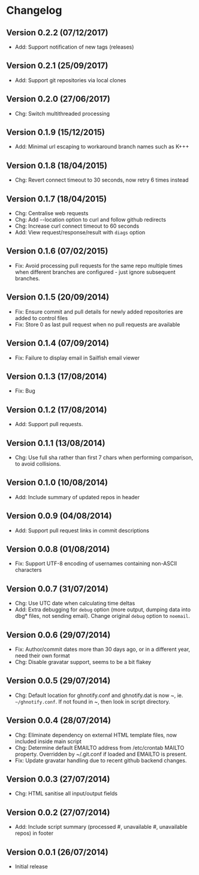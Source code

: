 # Changelog

## Version 0.2.2 (07/12/2017)
* Add: Support notification of new tags (releases)

## Version 0.2.1 (25/09/2017)
* Add: Support git repositories via local clones

## Version 0.2.0 (27/06/2017)
* Chg: Switch multithreaded processing

## Version 0.1.9 (15/12/2015)
* Add: Minimal url escaping to workaround branch names such as K+++

## Version 0.1.8 (18/04/2015)
* Chg: Revert connect timeout to 30 seconds, now retry 6 times instead

## Version 0.1.7 (18/04/2015)
* Chg: Centralise web requests
* Chg: Add --location option to curl and follow github redirects
* Chg: Increase curl connect timeout to 60 seconds
* Add: View request/response/result with `diags` option

## Version 0.1.6 (07/02/2015)
* Fix: Avoid processing pull requests for the same repo multiple times when different branches are configured - just ignore subsequent branches.

## Version 0.1.5 (20/09/2014)
* Fix: Ensure commit and pull details for newly added repositories are added to control files
* Fix: Store 0 as last pull request when no pull requests are available

## Version 0.1.4 (07/09/2014)
* Fix: Failure to display email in Sailfish email viewer

## Version 0.1.3 (17/08/2014)
* Fix: Bug

## Version 0.1.2 (17/08/2014)
* Add: Support pull requests.

## Version 0.1.1 (13/08/2014)
* Chg: Use full sha rather than first 7 chars when performing comparison, to avoid collisions.

## Version 0.1.0 (10/08/2014)
* Add: Include summary of updated repos in header

## Version 0.0.9 (04/08/2014)
* Add: Support pull request links in commit descriptions

## Version 0.0.8 (01/08/2014)
* Fix: Support UTF-8 encoding of usernames containing non-ASCII characters

## Version 0.0.7 (31/07/2014)
* Chg: Use UTC date when calculating time deltas
* Add: Extra debugging for `debug` option (more output, dumping data into dbg* files, not sending email). Change original `debug` option to `noemail`.

## Version 0.0.6 (29/07/2014)
* Fix: Author/commit dates more than 30 days ago, or in a different year, need their own format
* Chg: Disable gravatar support, seems to be a bit flakey

## Version 0.0.5 (29/07/2014)
* Chg: Default location for ghnotify.conf and ghnotify.dat is now ~, ie. `~/ghnotify.conf`. If not found in ~, then look in script directory.

## Version 0.0.4 (28/07/2014)
* Chg: Eliminate dependency on external HTML template files, now included inside main script
* Chg: Determine default EMAILTO address from /etc/crontab MAILTO property. Overridden by ~/.git.conf if loaded and EMAILTO is present.
* Fix: Update gravatar handling due to recent github backend changes.

## Version 0.0.3 (27/07/2014)
* Chg: HTML sanitise all input/output fields

## Version 0.0.2 (27/07/2014)
* Add: Include script summary (processed #, unavailable #, unavailable repos) in footer

## Version 0.0.1 (26/07/2014)
* Initial release
